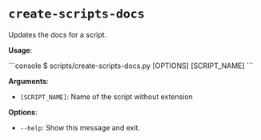 # `create-scripts-docs`

Updates the docs for a script.

**Usage**:

<div class="termy">
```console
$ scripts/create-scripts-docs.py [OPTIONS] [SCRIPT_NAME]
```
</div>

**Arguments**:

* `[SCRIPT_NAME]`: Name of the script without extension

**Options**:

* `--help`: Show this message and exit.
